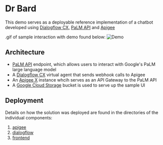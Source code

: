# Dr Bard
This demo serves as a deployable reference implementation of a chatbot developed using [Dialogflow CX](https://cloud.google.com/dialogflow/cx/docs/basics), [PaLM API](https://cloud.google.com/vertex-ai/docs/generative-ai/start/quickstarts/api-quickstart) and [Apigee](https://cloud.google.com/apigee/docs/api-platform/get-started/what-apigee)

.gif of sample interaction with demo found below:
![Demo](demo.gif)

## Architecture
* [PaLM API](https://cloud.google.com/vertex-ai/docs/generative-ai/start/quickstarts/api-quickstart) endpoint, which allows users to interact with Google's PaLM large language model
* A [Dialogflow CX](https://cloud.google.com/dialogflow/cx/docs/basics) virtual agent that sends webhook calls to Apigee
* An [Apigee X](https://cloud.google.com/apigee/docs/api-platform/get-started/what-apigee) instance whcih serves as an API Gateway to the PaLM API
* A [Google Cloud Storage](https://cloud.google.com/storage) bucket is used to serve up the sample UI

## Deployment
Details on how the solution was deployed are found in the directories of the individual components:
1. [apigee](./apigee)
2. [dialogflow](./dialogflow)
3. [frontend](./frontend)
